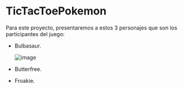 # TicTacToePokemon

Para este proyecto, presentaremos a estos 3 personajes que son los participantes del juego:

 - Bulbasaur.

   ![image](https://github.com/MARSFOREVER472/TicTacToePokemon/assets/69094327/76a35bb0-6964-49c9-b160-f6c26d8752fe)


 - Butterfree.
 - Froakie.

   

